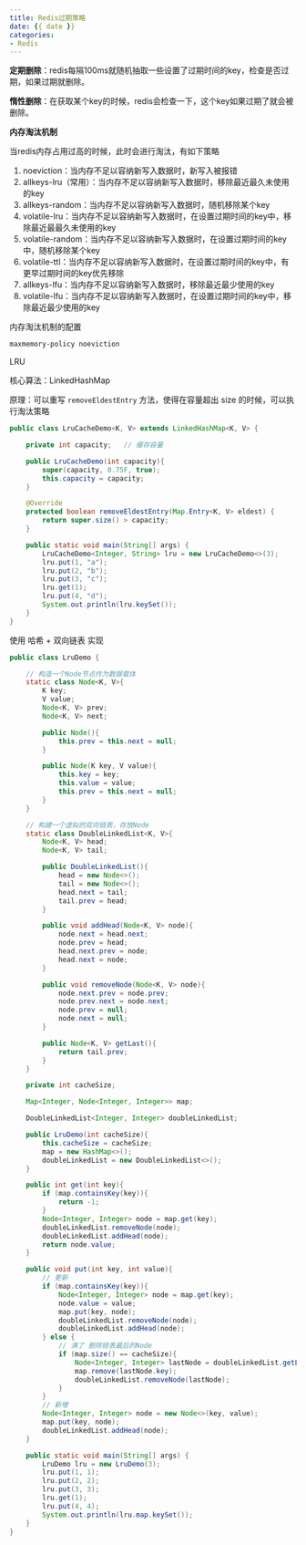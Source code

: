 ```yaml
---
title: Redis过期策略
date: {{ date }}
categories:
- Redis
---
```


**定期删除**：redis每隔100ms就随机抽取一些设置了过期时间的key，检查是否过期，如果过期就删除。

**惰性删除**：在获取某个key的时候，redis会检查一下，这个key如果过期了就会被删除。

**内存淘汰机制**

当redis内存占用过高的时候，此时会进行淘汰，有如下策略

1. noeviction：当内存不足以容纳新写入数据时，新写入被报错
2. allkeys-lru（常用）：当内存不足以容纳新写入数据时，移除最近最久未使用的key
3. allkeys-random：当内存不足以容纳新写入数据时，随机移除某个key
4. volatile-lru：当内存不足以容纳新写入数据时，在设置过期时间的key中，移除最近最最久未使用的key
5. volatile-random：当内存不足以容纳新写入数据时，在设置过期时间的key中，随机移除某个key
6. volatile-ttl：当内存不足以容纳新写入数据时，在设置过期时间的key中，有更早过期时间的key优先移除
7. allkeys-lfu：当内存不足以容纳新写入数据时，移除最近最少使用的key
8. volatile-lfu：当内存不足以容纳新写入数据时，在设置过期时间的key中，移除最近最少使用的key

内存淘汰机制的配置

```powershell
maxmemory-policy noeviction
```

LRU

核心算法：LinkedHashMap

原理：可以重写 `removeEldestEntry` 方法，使得在容量超出 size 的时候，可以执行淘汰策略

```java
public class LruCacheDemo<K, V> extends LinkedHashMap<K, V> {

    private int capacity;   // 缓存容量

    public LruCacheDemo(int capacity){
        super(capacity, 0.75F, true);
        this.capacity = capacity;
    }

    @Override
    protected boolean removeEldestEntry(Map.Entry<K, V> eldest) {
        return super.size() > capacity;
    }

    public static void main(String[] args) {
        LruCacheDemo<Integer, String> lru = new LruCacheDemo<>(3);
        lru.put(1, "a");
        lru.put(2, "b");
        lru.put(3, "c");
        lru.get(1);
        lru.put(4, "d");
        System.out.println(lru.keySet());
    }
}
```

使用 哈希 + 双向链表 实现

```java
public class LruDemo {

    // 构造一个Node节点作为数据载体
    static class Node<K, V>{
        K key;
        V value;
        Node<K, V> prev;
        Node<K, V> next;

        public Node(){
            this.prev = this.next = null;
        }

        public Node(K key, V value){
            this.key = key;
            this.value = value;
            this.prev = this.next = null;
        }
    }

    // 构建一个虚拟的双向链表，存放Node
    static class DoubleLinkedList<K, V>{
        Node<K, V> head;
        Node<K, V> tail;

        public DoubleLinkedList(){
            head = new Node<>();
            tail = new Node<>();
            head.next = tail;
            tail.prev = head;
        }

        public void addHead(Node<K, V> node){
            node.next = head.next;
            node.prev = head;
            head.next.prev = node;
            head.next = node;
        }

        public void removeNode(Node<K, V> node){
            node.next.prev = node.prev;
            node.prev.next = node.next;
            node.prev = null;
            node.next = null;
        }

        public Node<K, V> getLast(){
            return tail.prev;
        }
    }

    private int cacheSize;

    Map<Integer, Node<Integer, Integer>> map;

    DoubleLinkedList<Integer, Integer> doubleLinkedList;

    public LruDemo(int cacheSize){
        this.cacheSize = cacheSize;
        map = new HashMap<>();
        doubleLinkedList = new DoubleLinkedList<>();
    }

    public int get(int key){
        if (map.containsKey(key)){
            return -1;
        }
        Node<Integer, Integer> node = map.get(key);
        doubleLinkedList.removeNode(node);
        doubleLinkedList.addHead(node);
        return node.value;
    }

    public void put(int key, int value){
        // 更新
        if (map.containsKey(key)){
            Node<Integer, Integer> node = map.get(key);
            node.value = value;
            map.put(key, node);
            doubleLinkedList.removeNode(node);
            doubleLinkedList.addHead(node);
        } else {
            // 满了 删除链表最后的Node
            if (map.size() == cacheSize){
                Node<Integer, Integer> lastNode = doubleLinkedList.getLast();
                map.remove(lastNode.key);
                doubleLinkedList.removeNode(lastNode);
            }
        }
        // 新增
        Node<Integer, Integer> node = new Node<>(key, value);
        map.put(key, node);
        doubleLinkedList.addHead(node);
    }

    public static void main(String[] args) {
        LruDemo lru = new LruDemo(3);
        lru.put(1, 1);
        lru.put(2, 2);
        lru.put(3, 3);
        lru.get(1);
        lru.put(4, 4);
        System.out.println(lru.map.keySet());
    }
}
```